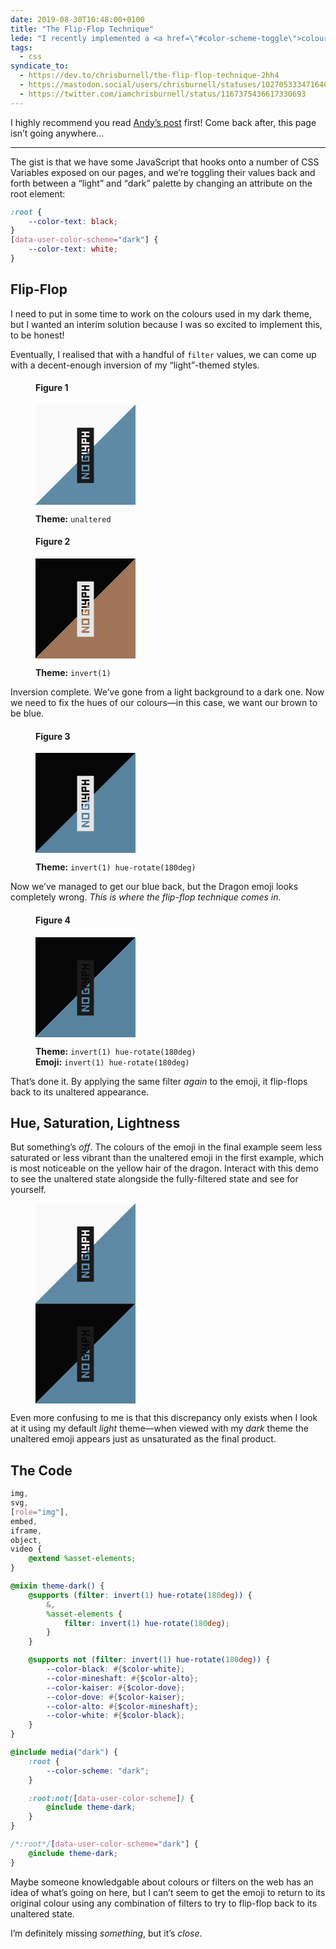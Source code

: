 ```yaml
---
date: 2019-08-30T10:48:00+0100
title: "The Flip-Flop Technique"
lede: "I recently implemented a <a href=\"#color-scheme-toggle\">colour scheme toggler</a> in the footer of my website, following <a href=\"https://andy-bell.design\" rel=\"external\">Andy Bell’s</a> guide, <a href=\"https://andy-bell.design/wrote/create-a-user-controlled-dark-or-light-mode\" rel=\"external\">Create a user controlled dark or light mode</a>, and I found a wonky but fun alternative solution for styling my dark theme which leverages CSS’s filter property."
tags:
  - css
syndicate_to:
  - https://dev.to/chrisburnell/the-flip-flop-technique-2hh4
  - https://mastodon.social/users/chrisburnell/statuses/102705333471640919
  - https://twitter.com/iamchrisburnell/status/1167375436617330693
---
```


<style>
    .figure--dragon div {
        background-color: #f9f9f9;
        background-image: linear-gradient(to bottom right, transparent 50%, #5f8aa6 50%, #5f8aa6);
        width: 10rem;
        height: 10rem;
        font-size: 5rem;
        line-height: 10rem;
        text-align: center;
    }
    [data-user-color-scheme="dark"] .figure--dragon {
        filter: hue-rotate(180deg) invert(1);
    }
    [data-user-color-scheme="dark"] .figure--dragon .emoji {
        filter: none;
    }
    .figure--dragon--animate {
        flex-direction: row;
        cursor: col-resize;
    }
    .figure--dragon--animate div {
        clip-path: polygon(0 0, 100% 0, 100% 100%, 0 100%);
        transition: all 0.5s ease;
    }
    .figure--dragon--animate:hover div:first-child,
    .figure--dragon--animate:focus div:first-child,
    .figure--dragon--animate:active div:first-child {
        clip-path: polygon(0 0, 50% 0, 50% 100%, 0 100%);
        transform: translateX(50%);
    }
    .figure--dragon--animate:hover div:last-child,
    .figure--dragon--animate:focus div:last-child,
    .figure--dragon--animate:active div:last-child {
        clip-path: polygon(50% 0, 100% 0, 100% 100%, 50% 100%);
        transform: translateX(-50%);
    }
</style>

I highly recommend you read [Andy’s post](https://andy-bell.design/wrote/create-a-user-controlled-dark-or-light-mode) first! Come back after, this page isn’t going anywhere…

--------

The gist is that we have some JavaScript that hooks onto a number of CSS Variables exposed on our pages, and we’re toggling their values back and forth between a <q>light</q> and <q>dark</q> palette by changing an attribute on the root element:

```css
:root {
    --color-text: black;
}
[data-user-color-scheme="dark"] {
    --color-text: white;
}
```

## Flip-Flop

I need to put in some time to work on the colours used in my dark theme, but I wanted an interim solution because I was so excited to implement this, to be honest!

Eventually, I realised that with a handful of `filter` values, we can come up with a decent-enough inversion of my <q>light</q>-themed styles.

<figure class="figure--dragon">
    <h4>Figure 1</h4>
    <div>
        <span class="emoji" role="img" aria-label="Dragon Face">🐲</span>
    </div>
    <p>
        <strong>Theme:</strong> <code>unaltered</code>
    </p>
</figure>

<figure class="figure--dragon">
    <h4>Figure 2</h4>
    <div style="filter: invert(1);">
        <span class="emoji" role="img" aria-label="Dragon Face">🐲</span>
    </div>
    <p>
        <strong>Theme:</strong> <code>invert(1)</code>
    </p>
</figure>

Inversion complete. We’ve gone from a light background to a dark one. Now we need to fix the hues of our colours—in this case, we want our brown to be blue.

<figure class="figure--dragon">
    <h4>Figure 3</h4>
    <div style="filter: invert(1) hue-rotate(180deg);">
        <span class="emoji" role="img" aria-label="Dragon Face">🐲</span>
    </div>
    <p>
        <strong>Theme:</strong> <code>invert(1) hue-rotate(180deg)</code>
    </p>
</figure>

Now we’ve managed to get our blue back, but the Dragon emoji looks completely wrong. *This is where the flip-flop technique comes in.*

<figure class="figure--dragon">
    <h4>Figure 4</h4>
    <div style="filter: invert(1) hue-rotate(180deg);">
        <span class="emoji" role="img" aria-label="Dragon Face" style="filter: invert(1) hue-rotate(180deg);">🐲</span>
    </div>
    <p>
        <strong>Theme:</strong> <code>invert(1) hue-rotate(180deg)</code>
        <br>
        <strong>Emoji:</strong> <code>invert(1) hue-rotate(180deg)</code>
    </p>
</figure>

That’s done it. By applying the same filter *again* to the emoji, it flip-flops back to its unaltered appearance.


## Hue, Saturation, Lightness

But something’s *off*. The colours of the emoji in the final example seem less saturated or less vibrant than the unaltered emoji in the first example, which is most noticeable on the yellow hair of the dragon. Interact with this demo to see the unaltered state alongside the fully-filtered state and see for yourself.

<figure class="figure--dragon  figure--dragon--animate" tabindex="0">
    <div>
        <span class="emoji" role="img" aria-label="Dragon Face">🐲</span>
    </div>
    <div style="filter: invert(1) hue-rotate(180deg);">
        <span class="emoji" role="img" aria-label="Dragon Face" style="filter: invert(1) hue-rotate(180deg);">🐲</span>
    </div>
</figure>

Even more confusing to me is that this discrepancy only exists when I look at it using my default *light* theme—when viewed with my *dark* theme the unaltered emoji appears just as unsaturated as the final product.


## The Code

```scss
img,
svg,
[role="img"],
embed,
iframe,
object,
video {
    @extend %asset-elements;
}

@mixin theme-dark() {
    @supports (filter: invert(1) hue-rotate(180deg)) {
        &,
        %asset-elements {
            filter: invert(1) hue-rotate(180deg);
        }
    }

    @supports not (filter: invert(1) hue-rotate(180deg)) {
        --color-black: #{$color-white};
        --color-mineshaft: #{$color-alto};
        --color-kaiser: #{$color-dove};
        --color-dove: #{$color-kaiser};
        --color-alto: #{$color-mineshaft};
        --color-white: #{$color-black};
    }
}

@include media("dark") {
    :root {
        --color-scheme: "dark";
    }

    :root:not([data-user-color-scheme]) {
        @include theme-dark;
    }
}

/*:root*/[data-user-color-scheme="dark"] {
    @include theme-dark;
}
```

Maybe someone knowledgable about colours or filters on the web has an idea of what’s going on here, but I can’t seem to get the emoji to return to its original colour using any combination of filters to try to flip-flop back to its unaltered state.

I’m definitely missing *something*, but it’s *close*.
